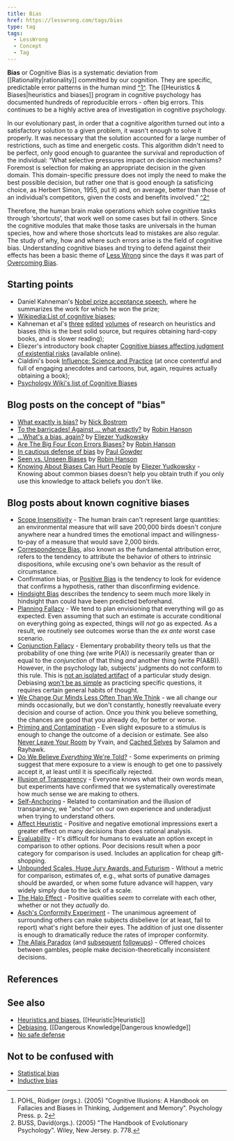 ```yaml
---
title: Bias
href: https://lesswrong.com/tags/bias
type: tag
tags:
  - LessWrong
  - Concept
  - Tag
---
```


**Bias** or Cognitive Bias is a systematic deviation from [[Rationality|rationality]] committed by our cognition. They are specific, predictable error patterns in the human mind [^1^](#fn1). The [[Heuristics & Biases|heuristics and biases]] program in cognitive psychology has documented hundreds of reproducible errors - often big errors. This continues to be a highly active area of investigation in cognitive psychology.

In our evolutionary past, in order that a cognitive algorithm turned out into a satisfactory solution to a given problem, it wasn't enough to solve it properly. It was necessary that the solution accounted for a large number of restrictions, such as time and energetic costs. This algorithm didn't need to be perfect, only good enough to guarantee the survival and reproduction of the individual: “What selective pressures impact on decision mechanisms? Foremost is selection for making an appropriate decision in the given domain. This domain-specific pressure does not imply the need to make the best possible decision, but rather one that is good enough (a satisficing choice, as Herbert Simon, 1955, put it) and, on average, better than those of an individual’s competitors, given the costs and benefits involved.” [^2^](#fn2)

Therefore, the human brain make operations which solve cognitive tasks through ‘shortcuts’, that work well on some cases but fail in others. Since the cognitive modules that make those tasks are universals in the human species, how and where those shortcuts lead to mistakes are also regular. The study of why, how and where such errors arise is the field of cognitive bias. Understanding cognitive biases and trying to defend against their effects has been a basic theme of [Less Wrong](https://www.lesswrong.com/about) since the days it was part of [Overcoming Bias](https://www.lesswrong.com/tag/overcoming-bias).

Starting points
---------------

*   Daniel Kahneman's [Nobel prize acceptance speech](http://nobelprize.org/nobel_prizes/economics/laureates/2002/kahneman-lecture.html), where he summarizes the work for which he won the prize;
*   [Wikipedia:List of cognitive biases](https://en.wikipedia.org/wiki/List_of_cognitive_biases);
*   Kahneman et al's [three](http://www.amazon.com/Judgment-under-Uncertainty-Heuristics-Biases/dp/0521284147) [edited](http://www.amazon.com/Choices-Values-Frames-Daniel-Kahneman/dp/0521627494/ref=pd_bxgy_b_text_b) [volumes](http://www.amazon.com/Heuristics-Biases-Psychology-Intuitive-Judgment/dp/0521796792/ref=pd_bxgy_b_img_c) of research on heuristics and biases (this is the best solid source, but requires obtaining hard-copy books, and is slower reading);
*   Eliezer's introductory book chapter [Cognitive biases affecting judgment of existential risks](http://intelligence.org/files/CognitiveBiases.pdf) (available online).
*   Cialdini's book [Influence: Science and Practice](http://www.amazon.com/Influence-Practice-Robert-B-Cialdini/dp/0205609996/ref=sr_1_3?ie=UTF8&s=books&qid=1239074671&sr=1-3) (at once contentful and full of engaging anecdotes and cartoons, but, again, requires actually obtaining a book);
*   [Psychology Wiki's list of Cognitive Biases](http://psychology.wikia.com/wiki/Category:Cognitive_biases)

Blog posts on the concept of "bias"
-----------------------------------

*   [What exactly is bias?](http://www.overcomingbias.com/2006/11/what_exactly_is.html) by [Nick Bostrom](https://www.lesswrong.com/tag/nick-bostrom)
*   [To the barricades! Against ... what exactly?](http://www.overcomingbias.com/2006/11/to_the_barricad.html) by [Robin Hanson](https://www.lesswrong.com/tag/robin-hanson)
*   [...What's a bias, again?](http://lesswrong.com/lw/gp/whats_a_bias_again/) by [Eliezer Yudkowsky](https://www.lesswrong.com/tag/eliezer-yudkowsky)
*   [Are The Big Four Econ Errors Biases?](http://www.overcomingbias.com/2006/11/the_big_four_ec.html) by [Robin Hanson](https://www.lesswrong.com/tag/robin-hanson)
*   [In cautious defense of bias](http://www.overcomingbias.com/2006/11/incautious_defe.html) by [Paul Gowder](https://wiki.lesswrong.com/wiki/Paul_Gowder)
*   [Seen vs. Unseen Biases](http://www.overcomingbias.com/2006/12/seen_vs_unseen_.html) by [Robin Hanson](https://www.lesswrong.com/tag/robin-hanson)
*   [Knowing About Biases Can Hurt People](http://lesswrong.com/lw/he/knowing_about_biases_can_hurt_people/) by [Eliezer Yudkowsky](https://www.lesswrong.com/tag/eliezer-yudkowsky) \- Knowing about common biases doesn't help you obtain truth if you only use this knowledge to attack beliefs you don't like.

Blog posts about known cognitive biases
---------------------------------------

*   [Scope Insensitivity](http://lesswrong.com/lw/hw/scope_insensitivity/) \- The human brain can't represent large quantities: an environmental measure that will save 200,000 birds doesn't conjure anywhere near a hundred times the emotional impact and willingness-to-pay of a measure that would save 2,000 birds.
*   [Correspondence Bias](http://lesswrong.com/lw/hz/correspondence_bias/), also known as the fundamental attribution error, refers to the tendency to attribute the behavior of others to intrinsic dispositions, while excusing one's own behavior as the result of circumstance.
*   Confirmation bias, or [Positive Bias](http://lesswrong.com/lw/iw/positive_bias_look_into_the_dark/) is the tendency to look for evidence that confirms a hypothesis, rather than disconfirming evidence.
*   [Hindsight Bias](http://lesswrong.com/lw/il/hindsight_bias/) describes the tendency to seem much more likely in hindsight than could have been predicted beforehand.
*   [Planning Fallacy](http://lesswrong.com/lw/jg/planning_fallacy/) \- We tend to plan envisioning that everything will go as expected. Even assuming that such an estimate is accurate conditional on everything going as expected, things will *not* go as expected. As a result, we routinely see outcomes worse than the *ex ante* worst case scenario.
*   [Conjunction Fallacy](http://lesswrong.com/lw/ji/conjunction_fallacy/) \- Elementary probability theory tells us that the probability of one thing (we write P(A)) is necessarily greater than or equal to the *conjunction* of that thing *and* another thing (write P(A&B)). However, in the psychology lab, subjects' judgments do not conform to this rule. This is [not an isolated artifact](http://lesswrong.com/lw/jj/conjunction_controversy_or_how_they_nail_it_down/) of a particular study design. Debiasing [won't be as simple](http://lesswrong.com/lw/jk/burdensome_details/) as practicing specific questions, it requires certain general habits of thought.
*   [We Change Our Minds Less Often Than We Think](http://lesswrong.com/lw/jx/we_change_our_minds_less_often_than_we_think/) \- we all change our minds occasionally, but we don't constantly, honestly reevaluate every decision and course of action. Once you think you believe something, the chances are good that you already do, for better or worse.
*   [Priming and Contamination](http://lesswrong.com/lw/k3/priming_and_contamination/) \- Even slight exposure to a stimulus is enough to change the outcome of a decision or estimate. See also [Never Leave Your Room](http://lesswrong.com/lw/3b/never_leave_your_room/) by Yvain, and [Cached Selves](http://lesswrong.com/lw/4e/cached_selves/) by Salamon and Rayhawk.
*   [Do We Believe *Everything* We're Told?](http://lesswrong.com/lw/k4/do_we_believe_everything_were_told/) \- Some experiments on priming suggest that mere exposure to a view is enough to get one to passively accept it, at least until it is specifically rejected.
*   [Illusion of Transparency](http://lesswrong.com/lw/ke/illusion_of_transparency_why_no_one_understands/) \- Everyone knows what their own words mean, but experiments have confirmed that we systematically overestimate how much sense we are making to others.
*   [Self-Anchoring](http://lesswrong.com/lw/kf/selfanchoring/) \- Related to contamination and the illusion of transparancy, we "anchor" on our own experience and underadjust when trying to understand others.
*   [Affect Heuristic](http://lesswrong.com/lw/lg/the_affect_heuristic/) \- Positive and negative emotional impressions exert a greater effect on many decisions than does rational analysis.
*   [Evaluability](http://lesswrong.com/lw/lh/evaluability_and_cheap_holiday_shopping/) \- It's difficult for humans to evaluate an option except in comparison to other options. Poor decisions result when a poor category for comparison is used. Includes an application for cheap gift-shopping.
*   [Unbounded Scales, Huge Jury Awards, and Futurism](http://lesswrong.com/lw/li/unbounded_scales_huge_jury_awards_futurism/) \- Without a metric for comparison, estimates of, e.g., what sorts of punative damages should be awarded, or when some future advance will happen, vary widely simply due to the lack of a scale.
*   [The Halo Effect](http://lesswrong.com/lw/lj/the_halo_effect/) \- Positive qualities *seem* to correlate with each other, whether or not they *actually* do.
*   [Asch's Conformity Experiment](http://lesswrong.com/lw/m9/aschs_conformity_experiment/) \- The unanimous agreement of surrounding others can make subjects disbelieve (or at least, fail to report) what's right before their eyes. The addition of just one dissenter is enough to dramatically reduce the rates of improper conformity.
*   [The Allais Paradox](http://lesswrong.com/lw/my/the_allais_paradox/) (and [subsequent](http://lesswrong.com/lw/mz/zut_allais/) [followups](http://lesswrong.com/lw/n1/allais_malaise/)) \- Offered choices between gambles, people make decision-theoretically inconsistent decisions.

References
----------

See also
--------

*   [Heuristics and biases](https://www.lesswrong.com/tag/heuristics-and-biases), [[Heuristic|Heuristic]]
*   [Debiasing](https://www.lesswrong.com/tag/debiasing), [[Dangerous Knowledge|Dangerous knowledge]]
*   [No safe defense](https://www.lesswrong.com/tag/no-safe-defense)

Not to be confused with
-----------------------

*   [Statistical bias](https://www.lesswrong.com/tag/statistical-bias)
*   [Inductive bias](https://www.lesswrong.com/tag/inductive-bias)

* * *

1.  POHL, Rüdiger (orgs.). (2005) "Cognitive Illusions: A Handbook on Fallacies and Biases in Thinking, Judgement and Memory". Psychology Press. p. 2[↩](#fnref1)
2.  BUSS, David(orgs.). (2005) "The Handbook of Evolutionary Psychology". Wiley, New Jersey. p. 778.[↩](#fnref2)